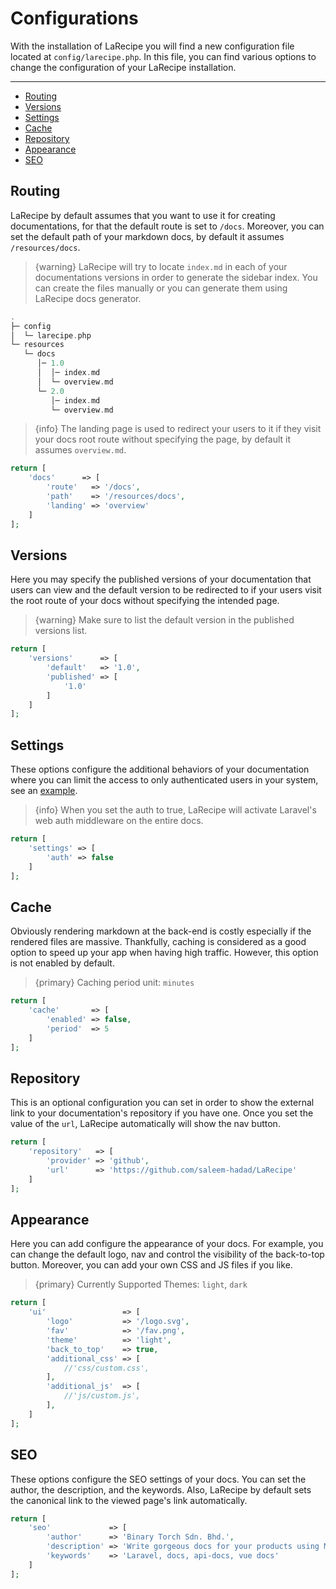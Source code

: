 # Configurations

With the installation of LaRecipe you will find a new configuration file located at `config/larecipe.php`.
In this file, you can find various options to change the configuration of your LaRecipe installation.

---

- [Routing](#routing)
- [Versions](#versions)
- [Settings](#settings)
- [Cache](#cache)
- [Repository](#repository)
- [Appearance](#ui)
- [SEO](#seo)

<a name="routing"></a>
## Routing

LaRecipe by default assumes that you want to use it for creating documentations, for that the default route is set to `/docs`. Moreover, you can set the default path of your markdown docs, by default it assumes `/resources/docs`.

> {warning} LaRecipe will try to locate `index.md` in each of your documentations versions in order to generate the sidebar index. You can create the files manually or you can generate them using LaRecipe docs generator.

```php
.
├─ config
│  └─ larecipe.php
└─ resources
   └─ docs
      │─ 1.0
      │  │─ index.md
      │  └─ overview.md
      └─ 2.0
         │─ index.md
         └─ overview.md
```

> {info} The landing page is used to redirect your users to it if they visit your docs root route without specifying the page, by default it assumes `overview.md`.

```php
return [
    'docs'      => [
        'route'   => '/docs',
        'path'    => '/resources/docs',
        'landing' => 'overview'
    ]
];
```

<a name="versions"></a>
## Versions

Here you may specify the published versions of your documentation that users can view and the default version to be redirected to if your users visit the root route of your docs without specifying the intended page.

> {warning} Make sure to list the default version in the published versions list.

```php
return [
    'versions'      => [
        'default'   => '1.0',
        'published' => [
            '1.0'
        ]
    ]
];
```

<a name="settings"></a>
## Settings

These options configure the additional behaviors of your documentation where you can limit the access to only authenticated users in your system, see an [example](/docs/{{version}}/example-project-tracking).

> {info} When you set the auth to true, LaRecipe will activate Laravel's web auth middleware on the entire docs.

```php
return [
    'settings' => [
        'auth' => false
    ]
];
```

<a name="cache"></a>
## Cache

Obviously rendering markdown at the back-end is costly especially if the rendered files are massive. Thankfully, caching is considered as a good option to speed up your app when having high traffic. However, this option is not enabled by default.

> {primary} Caching period unit: `minutes`

```php
return [
    'cache'       => [
        'enabled' => false,
        'period'  => 5
    ]
];
```

<a name="repository"></a>
## Repository

This is an optional configuration you can set in order to show the external link to your documentation's repository if you have one. Once you set the value of the `url`, LaRecipe automatically will show the nav button.

```php
return [
    'repository'   => [
        'provider' => 'github',
        'url'      => 'https://github.com/saleem-hadad/LaRecipe'
    ]
];
```

<a name="ui"></a>
## Appearance

Here you can add configure the appearance of your docs. For example, you can change the default logo, nav and control the visibility of the back-to-top button. Moreover, you can add your own CSS and JS files if you like.

> {primary} Currently Supported Themes: `light`, `dark`

```php
return [
    'ui'                 => [
        'logo'           => '/logo.svg',
        'fav'            => '/fav.png',
        'theme'          => 'light',
        'back_to_top'    => true,
        'additional_css' => [
            //'css/custom.css',
        ],
        'additional_js'  => [
            //'js/custom.js',
        ],
    ]
];
```

<a name="seo"></a>
## SEO

These options configure the SEO settings of your docs. You can set the author, the description, and the keywords. Also, LaRecipe by default sets the canonical link to the viewed page's link automatically.

```php
return [
    'seo'             => [
        'author'      => 'Binary Torch Sdn. Bhd.',
        'description' => 'Write gorgeous docs for your products using Markdown inside your Laravel app.',
        'keywords'    => 'Laravel, docs, api-docs, vue docs'
    ]
];
```